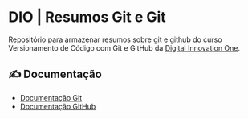 # DIO | Resumos Git e Git

Repositório para armazenar resumos sobre git e github do curso Versionamento de Código com Git e GitHub da
[Digital Innovation One](https://www.dio.me/).

## ✍ Documentação
- [Documentação Git](https://git-scm.com/doc)
- [Documentação GitHub](https://docs.github.com/)
